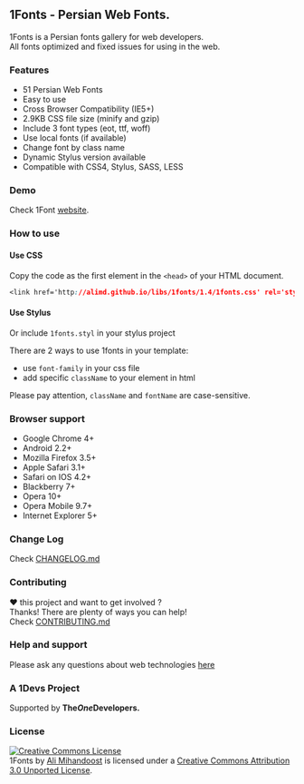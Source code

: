 [support]: http://github.com/AliMD/1Tuts/issues "http://ali.md/ask"
[changelog]: ./CHANGELOG.md "1Fonts Change log"
[contribute]: ./CONTRIBUTING.md "How to contribute"

## 1Fonts - Persian Web Fonts.
1Fonts is a Persian fonts gallery for web developers.  
All fonts optimized and fixed issues for using in the web.

### Features
* 51 Persian Web Fonts
* Easy to use
* Cross Browser Compatibility (IE5+)
* 2.9KB CSS file size (minify and gzip)
* Include 3 font types (eot, ttf, woff)
* Use local fonts (if available)
* Change font by class name
* Dynamic Stylus version available
* Compatible with CSS4, Stylus, SASS, LESS

### Demo
Check 1Font [website](http://alimd.github.io/1fonts/).

### How to use

#### Use CSS
Copy the code as the first element in the `<head>` of your HTML document.
```css
<link href='http://alimd.github.io/libs/1fonts/1.4/1fonts.css' rel='stylesheet' type='text/css' />
```
#### Use Stylus 
Or include `1fonts.styl` in your stylus project

There are 2 ways to use 1fonts in your template:  
* use `font-family` in your css file
* add specific `className` to your element in html  

Please pay attention, `className` and `fontName` are case-sensitive.  

### Browser support
* Google Chrome 4+  
* Android 2.2+
* Mozilla Firefox 3.5+  
* Apple Safari 3.1+  
* Safari on IOS 4.2+
* Blackberry 7+
* Opera 10+  
* Opera Mobile 9.7+  
* Internet Explorer 5+ 

### Change Log
Check [CHANGELOG.md][changelog]  

### Contributing
**♥** this project and want to get involved ?  
Thanks! There are plenty of ways you can help!  
Check [CONTRIBUTING.md][contribute]

### Help and support
Please ask any questions about web technologies [here][support]

### A 1Devs Project
Supported by <b>The<i>One</i>Developers.</b>

### License
<a rel="license" href="http://creativecommons.org/licenses/by/3.0/deed.en_US"><img alt="Creative Commons License" style="border-width:0" src="http://i.creativecommons.org/l/by/3.0/88x31.png" /></a><br /><span xmlns:dct="http://purl.org/dc/terms/" property="dct:title">1Fonts</span> by <a xmlns:cc="http://creativecommons.org/ns#" href="http://ali.md" property="cc:attributionName" rel="cc:attributionURL">Ali Mihandoost</a> is licensed under a <a rel="license" href="http://creativecommons.org/licenses/by/3.0/deed.en_US">Creative Commons Attribution 3.0 Unported License</a>.  
